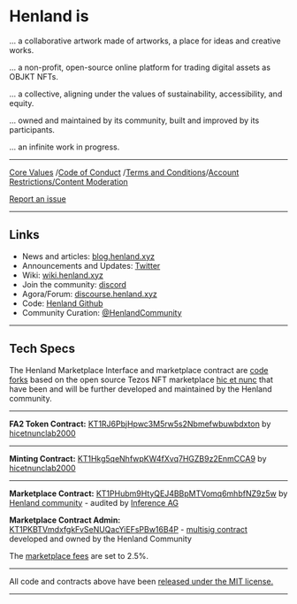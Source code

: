 # Henland is

... a collaborative artwork made of artworks, a place for ideas and creative works.

... a non-profit, open-source online platform for trading digital assets as OBJKT NFTs.

... a collective, aligning under the values of sustainability, accessibility, and equity.

... owned and maintained by its community, built and improved by its participants.

... an infinite work in progress.

---

[Core Values](https://github.com/henland-community/henland-docs/wiki/Core-Values-Code-of-Conduct-Terms-and-Conditions#core-values) /[Code of Conduct](https://github.com/henland-community/henland-docs/wiki/Core-Values-Code-of-Conduct-Terms-and-Conditions#code-of-conduct) /[Terms and Conditions](https://github.com/henland-community/henland-docs/wiki/Core-Values-Code-of-Conduct-Terms-and-Conditions#terms-and-conditions)/[Account Restrictions/Content Moderation](https://github.com/henland-community/henland-docs/wiki/Core-Values-Code-of-Conduct-Terms-and-Conditions#content-moderation)

[Report an issue](https://github.com/henland-community/henland-ui/issues)

---

## Links

- News and articles: [blog.henland.xyz](https://blog.henland.xyz)
- Announcements and Updates: [Twitter](https://twitter.com/TeiaCommunity)
- Wiki: [wiki.henland.xyz](https://github.com/henland-community/henland-docs/wiki)
- Join the community: [discord](https://discord.com/invite/7pZrPCcgnG)
- Agora/Forum: [discourse.henland.xyz](https://discourse.henland.xyz/)
- Code: [Henland Github](https://github.com/henland-community)
- Community Curation: [@HenlandCommunity](https://twitter.com/HenlandCommunity)

---

## Tech Specs

The Henland Marketplace Interface and marketplace contract are [code forks](https://github.com/henland-community/henland-ui) based on the open source Tezos NFT marketplace [hic et nunc](https://github.com/hicetnunc2000) that have been and will be further developed and maintained by the Henland community.

---

**FA2 Token Contract:** [KT1RJ6PbjHpwc3M5rw5s2Nbmefwbuwbdxton](https://tzstats.com/KT1RJ6PbjHpwc3M5rw5s2Nbmefwbuwbdxton) by [hicetnunclab2000](https://github.com/hicetnunc2000/objkt-swap)

---

**Minting Contract:** [KT1Hkg5qeNhfwpKW4fXvq7HGZB9z2EnmCCA9](https://tzkt.io/KT1Hkg5qeNhfwpKW4fXvq7HGZB9z2EnmCCA9/operations/) by [hicetnunclab2000](https://github.com/hicetnunc2000/objkt-swap)

---

**Marketplace Contract:** [KT1PHubm9HtyQEJ4BBpMTVomq6mhbfNZ9z5w](https://tzkt.io/KT1PHubm9HtyQEJ4BBpMTVomq6mhbfNZ9z5w/operations/) by [Henland community](https://github.com/henland-community/henland-smart-contracts/blob/main/python/contracts/teiaMarketplace_v1.py) - audited by [Inference AG](https://github.com/InferenceAG/ReportPublications/blob/master/Inference%20AG%20-%20Teia%20community%20-%20marketplace%20%26%20multisig%20-%20v1.0.pdf)

**Marketplace Contract Admin:** [KT1PKBTVmdxfgkFvSeNUQacYiEFsPBw16B4P](https://tzkt.io/KT1PKBTVmdxfgkFvSeNUQacYiEFsPBw16B4P/operations/) - [multisig contract](https://multisign.onrender.com/) developed and owned by the Henland Community

The [marketplace fees](https://github.com/henland-community/henland-docs/wiki/Marketplace-Fees) are set to 2.5%.

---

All code and contracts above have been [released under the MIT license.](https://github.com/henland-community/henland-ui/blob/main/LICENSE)

---
